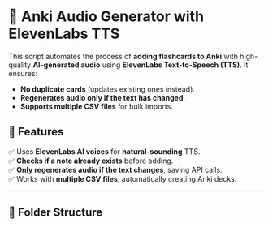 # 📝 Anki Audio Generator with ElevenLabs TTS

This script automates the process of **adding flashcards to Anki** with high-quality **AI-generated audio** using **ElevenLabs Text-to-Speech (TTS)**. It ensures:
- **No duplicate cards** (updates existing ones instead).
- **Regenerates audio only if the text has changed**.
- **Supports multiple CSV files** for bulk imports.

## 🚀 Features
✅ Uses **ElevenLabs AI voices** for **natural-sounding** TTS.  
✅ **Checks if a note already exists** before adding.  
✅ **Only regenerates audio if the text changes**, saving API calls.  
✅ Works with **multiple CSV files**, automatically creating Anki decks.  

---

## 📂 Folder Structure
